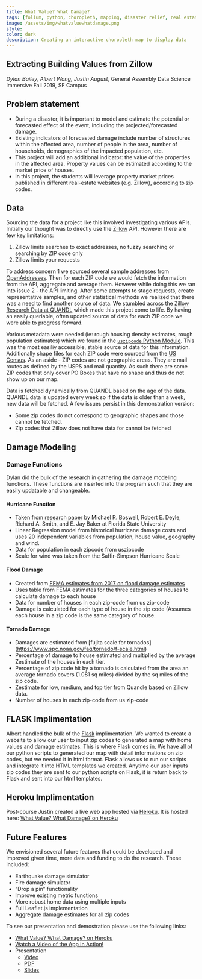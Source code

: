 ```yaml
---
title: What Value? What Damage?
tags: [folium, python, choropleth, mapping, disaster relief, real estate, Leaflet.JS, Flask, Heroku]
image: /assets/img/whatvaluewhatdamage.png
style: 
color: dark
description: Creating an interactive choropleth map to display data
---
```

## Extracting Building Values from Zillow
_Dylan Bailey, Albert Wong, Justin August_, General Assembly Data Science Immersive Fall 2019, SF Campus

## Problem statement

- During a disaster, it is important to model and estimate the potential or forecasted effect of the event, including the projected/forecasted damage.
- Existing indicators of forecasted damage include number of structures within the affected area, number of people in the area, number of households, demographics of the impacted population, etc.
- This project will add an additional indicator: the value of the properties in the affected area. Property values can be estimated according to the market price of houses.
- In this project, the students will leverage property market prices published in different real-estate websites (e.g. Zillow), according to zip codes.

## Data

Sourcing the data for a project like this involved investigating various APIs. Initially our thought was to directly use the [Zillow](http://zillow.com) API. However there are few key limitations:
1. Zillow limits searches to exact addresses, no fuzzy searching or searching by ZIP code only
2. Zillow limits your requests

To address concern 1 we sourced several sample addresses from [OpenAddresses](https://openaddresses.io/). Then for each ZIP code we would fetch the information from the API, aggregate and average them. However while doing this we ran into issue 2 - the API limiting. After some attempts to stage requests, create representative samples, and other statistical methods we realized that there was a need to find another source of data. We stumbled across the [Zillow Research Data at QUANDL](https://www.quandl.com/data/ZILLOW-Zillow-Real-Estate-Research) which made this project come to life. By having an easily queriable, often updated source of data for each ZIP code we were able to progress forward.

Various metadata were needed (ie: rough housing density estimates, rough population estimates) which we found in the [`uszipcode` Python Module](https://uszipcode.readthedocs.io/index.html). This was the most easiliy accessible, stable source of data for this information. Additionally shape files for each ZIP code were sourced from the [US Census](https://www.census.gov/data.html). As an aside - ZIP codes are not geographic areas. They are mail routes as defined by the USPS and mail quantity. As such there are some ZIP codes that only cover PO Boxes that have no shape and thus do not show up on our map.

Data is fetched dynamically from QUANDL based on the age of the data. QUANDL data is updated every week so if the data is older than a week, new data will be fetched. A few issues persist in this demonstration version:
- Some zip codes do not correspond to geographic shapes and those cannot be fetched.
- Zip codes that Zillow does not have data for cannot be fetched


## Damage Modeling

### Damage Functions

Dylan did the bulk of the research in gathering the damage modeling functions. These functions are inserted into the program such that they are easily updatable and changeable.

#### Hurricane Function

- Taken from [research paper](http://digitalcommons.calpoly.edu/cgi/viewcontent.cgi?article=1119&context=crp_fac) by Michael R. Boswell, Robert E. Deyle, Richard A. Smith, and E. Jay Baker at Florida State University 
- Linear Regression model from historical hurricane damage costs and uses 20 independent variables from population, house value, geography and wind.
- Data for population in each zipcode from uszipcode
- Scale for wind was taken from the Saffir-Simpson Hurricane Scale

#### Flood Damage

- Created from [FEMA estimates from 2017 on flood damage estimates](https://www.fema.gov/media-library-data/1499290622913-0bcd74f47bf20aa94998a5a920837710/Flood_Loss_Estimations_2017.pdf)
- Uses table from FEMA estimates for the three categories of houses to calculate damage to each house
- Data for number of houses in each zip-code from us zip-code
- Damage is calculated for each type of house in the zip code (Assumes each house in a zip code is the same category of house.

#### Tornado Damage

- Damages are estimated from [fujita scale for tornados] (https://www.spc.noaa.gov/faq/tornado/f-scale.html)
- Percentage of damage to house estimated and multiplied by the average Zestimate of the houses in each tier.
- Percentage of zip code hit by a tornado is calculated from the area an average tornado covers (1.081 sq miles) divided by the sq miles of the zip code.
- Zestimate for low, medium, and top tier from Quandle based on Zillow data.
- Number of houses in each zip-code from us zip-code

## FLASK Implimentation

Albert handled the bulk of the [Flask](https://www.fullstackpython.com/flask.html) implimentation. We wanted to create a website to allow our user to input zip codes to generated a map with home values and damage estimates. This is where Flask comes in. We have all of our python scripts to generated our map with detail informations on zip codes, but we needed it in html format. Flask allows us to run our scripts and integrate it into HTML templates we created. Anytime our user inputs zip codes they are sent to our python scripts on Flask, it is return back to Flask and sent into our html templates.

## Heroku Implimentation

Post-course Justin created a live web app hosted via [Heroku](http://heroku.com). It is hosted here: [What Value? What Damage? on Heroku](https://what-value-what-damage.herokuapp.com/)

## Future Features

We envisioned several future features that could be developed and improved given time, more data and funding to do the research. These included: 

- Earthquake damage simulator
- Fire damage simulator
- “Drop a pin” functionality
- Improve existing metric functions
- More robust home data using multiple inputs
- Full Leaflet.js implementation
- Aggregate damage estimates for all zip codes

To see our presentation and demostration please use the following links:

- [What Value? What Damage? on Heroku](https://what-value-what-damage.herokuapp.com/)
- [Watch a Video of the App in Action!](media/app_demo.mp4)
- Presentation
	- [Video](media/presentation.mp4)
	- [PDF](media/Damage%20Estimate%20by%20Zipcode.pdf)
	- [Slides](https://docs.google.com/presentation/d/1RO0ZZt118jAWgInrZFqbA0gMPzDycVqmgpj8uQTybpY/edit#slide=id.p)